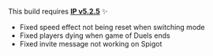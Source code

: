 This build requires **[IP v5.2.5](https://github.com/Efnilite/Walk-in-the-Park/releases/tag/v5.2.4)** ✨

- Fixed speed effect not being reset when switching mode
- Fixed players dying when game of Duels ends 
- Fixed invite message not working on Spigot